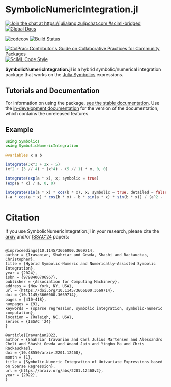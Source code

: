 # SymbolicNumericIntegration.jl

[![Join the chat at https://julialang.zulipchat.com #sciml-bridged](https://img.shields.io/static/v1?label=Zulip&message=chat&color=9558b2&labelColor=389826)](https://julialang.zulipchat.com/#narrow/stream/279055-sciml-bridged)
[![Global Docs](https://img.shields.io/badge/docs-SciML-blue.svg)](https://docs.sciml.ai/SymbolicNumericIntegration/stable/)

[![codecov](https://codecov.io/gh/SciML/SymbolicNumericIntegration.jl/branch/master/graph/badge.svg)](https://codecov.io/gh/SciML/SymbolicNumericIntegration.jl)
[![Build Status](https://github.com/SciML/SymbolicNumericIntegration.jl/workflows/CI/badge.svg)](https://github.com/SciML/SymbolicNumericIntegration.jl/actions?query=workflow%3ACI)

[![ColPrac: Contributor's Guide on Collaborative Practices for Community Packages](https://img.shields.io/badge/ColPrac-Contributor%27s%20Guide-blueviolet)](https://github.com/SciML/ColPrac)
[![SciML Code Style](https://img.shields.io/static/v1?label=code%20style&message=SciML&color=9558b2&labelColor=389826)](https://github.com/SciML/SciMLStyle)

**SymbolicNumericIntegration.jl** is a hybrid symbolic/numerical integration package that works on the [Julia Symbolics](https://github.com/JuliaSymbolics/Symbolics.jl) expressions.

## Tutorials and Documentation

For information on using the package,
[see the stable documentation](https://docs.sciml.ai/SymbolicNumericIntegration/stable/). Use the
[in-development documentation](https://docs.sciml.ai/SymbolicNumericIntegration/dev/) for the version of
the documentation, which contains the unreleased features.

## Example

```julia
using Symbolics
using SymbolicNumericIntegration

@variables x a b

integrate(3x^3 + 2x - 5)
(x^2 + (3 // 4) * (x^4) - (5 // 1) * x, 0, 0)

integrate(exp(a * x), x; symbolic = true)
(exp(a * x) / a, 0, 0)

integrate(sin(a * x) * cos(b * x), x; symbolic = true, detailed = false)
(-a * cos(a * x) * cos(b * x) - b * sin(a * x) * sin(b * x)) / (a^2 - (b^2))
```

# Citation

If you use SymbolicNumericIntegration.jl in your research, please cite the [arxiv](https://arxiv.org/abs/2201.12468) and/or [ISSAC'24](https://dl.acm.org/doi/abs/10.1145/3666000.3669714) papers:

```

@inproceedings{10.1145/3666000.3669714,
author = {Iravanian, Shahriar and Gowda, Shashi and Rackauckas, Christopher},
title = {Hybrid Symbolic-Numeric and Numerically-Assisted Symbolic Integration},
year = {2024},
isbn = {9798400706967},
publisher = {Association for Computing Machinery},
address = {New York, NY, USA},
url = {https://doi.org/10.1145/3666000.3669714},
doi = {10.1145/3666000.3669714},
pages = {410–418},
numpages = {9},
keywords = {sparse regression, symbolic integration, symbolic-numeric computation},
location = {Raleigh, NC, USA},
series = {ISSAC '24}
}

@article{Iravanian2022,
author = {Shahriar Iravanian and Carl Julius Martensen and Alessandro Cheli and Shashi Gowda and Anand Jain and Yingbo Ma and Chris Rackauckas},
doi = {10.48550/arxiv.2201.12468},
month = {1},
title = {Symbolic-Numeric Integration of Univariate Expressions based on Sparse Regression},
url = {https://arxiv.org/abs/2201.12468v2},
year = {2022},
}

```

```
```
